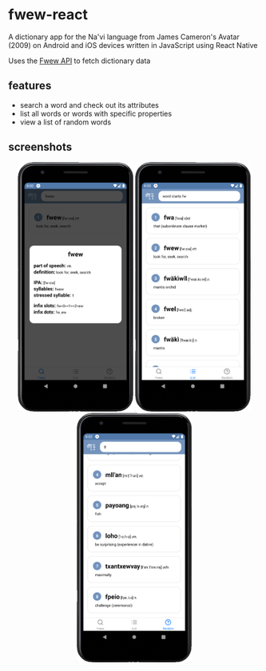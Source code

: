# fwew-react

A dictionary app for the Na'vi language from James Cameron's Avatar (2009) on Android and iOS devices written in JavaScript using React Native

Uses the [Fwew API](https://github.com/fwew/fwew-api) to fetch dictionary data

## features

- search a word and check out its attributes
- list all words or words with specific properties
- view a list of random words

## screenshots

<p align="center">
  <img src="/.github/images/example-fwew.png" height="500" />
  <img src="/.github/images/example-list.png" height="500" />
  <img src="/.github/images/example-random.png" height="500" />
</p>
